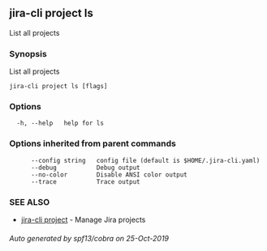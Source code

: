 ## jira-cli project ls

List all projects

### Synopsis

List all projects

```
jira-cli project ls [flags]
```

### Options

```
  -h, --help   help for ls
```

### Options inherited from parent commands

```
      --config string   config file (default is $HOME/.jira-cli.yaml)
      --debug           Debug output
      --no-color        Disable ANSI color output
      --trace           Trace output
```

### SEE ALSO

* [jira-cli project](jira-cli_project.md)	 - Manage Jira projects

###### Auto generated by spf13/cobra on 25-Oct-2019
